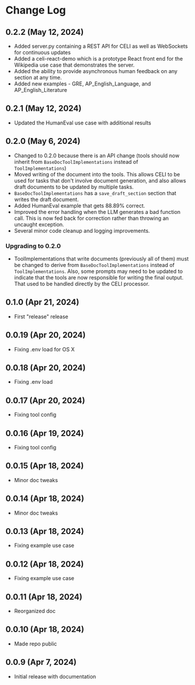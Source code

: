 # Change Log

## 0.2.2 (May 12, 2024)

* Added server.py containing a REST API for CELI as well as WebSockets for continuous updates
* Added a celi-react-demo which is a prototype React front end for the Wikipedia use case that demonstrates the server.
* Added the ability to provide asynchronous human feedback on any section at any time.
* Added new examples - GRE, AP_English_Language, and AP_English_Literature

## 0.2.1 (May 12, 2024)

* Updated the HumanEval use case with additional results 

## 0.2.0 (May 6, 2024)
* Changed to 0.2.0 because there is an API change (tools should now inherit from `BaseDocToolImplementations` instead of `ToolImplementations`)
* Moved writing of the document into the tools.  This allows CELI to be used for tasks that don't involve document 
generation, and also allows draft documents to be updated by multiple tasks.
* `BaseDocToolImplementations` has a `save_draft_section` section that writes the draft document.
* Added HumanEval example that gets 88.89% correct.
* Improved the error handling when the LLM generates a bad function call.  This is now fed back for correction rather 
than throwing an uncaught exception.
* Several minor code cleanup and logging improvements.

### Upgrading to 0.2.0
* ToolImplementations that write documents (previously all of them) must be changed to derive from 
`BaseDocToolImplementations` instead of `ToolImplementations`.  Also, some prompts may need to be updated 
to indicate that the tools are now responsible for writing the final output.  That used to be handled directly
by the CELI processor.

## 0.1.0 (Apr 21, 2024)   
* First "release" release

## 0.0.19 (Apr 20, 2024)
* Fixing .env load for OS X

## 0.0.18 (Apr 20, 2024)
* Fixing .env load

## 0.0.17 (Apr 20, 2024)
* Fixing tool config

## 0.0.16 (Apr 19, 2024)
* Fixing tool config

## 0.0.15 (Apr 18, 2024)
* Minor doc tweaks

## 0.0.14 (Apr 18, 2024)
* Minor doc tweaks

## 0.0.13 (Apr 18, 2024)
* Fixing example use case

## 0.0.12 (Apr 18, 2024)
* Fixing example use case

## 0.0.11 (Apr 18, 2024)
* Reorganized doc

## 0.0.10 (Apr 18, 2024)
* Made repo public

## 0.0.9 (Apr 7, 2024)

* Initial release with documentation

